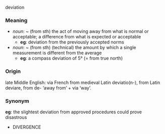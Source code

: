 deviation
### Meaning
+ _noun_: ~ (from sth) the act of moving away from what is normal or acceptable; a difference from what is expected or acceptable
	+ __eg__: deviation from the previously accepted norms
+ _noun_: ~ (from sth) (technical) the amount by which a single measurement is different from the average
	+ __eg__: a compass deviation of 5° (= from true north)

### Origin

late Middle English: via French from medieval Latin deviatio(n-), from Latin deviare, from de- ‘away from’ + via ‘way’.

### Synonym

__eg__: the slightest deviation from approved procedures could prove disastrous

+ DIVERGENCE


